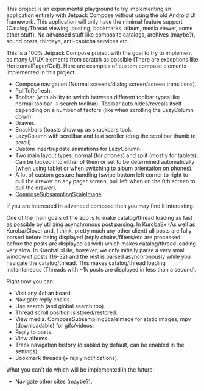 This project is an experimental playground to try implementing an application entirely with Jetpack Compose without using the old Android UI framework.
This application will only have the minimal feature support (Catalog/Thread viewing, posting, bookmarks, album, media viewer, some other stuff). 
No advansed stuff like composite catalogs, archives (maybe?), sound posts, thirdeye, anti-captcha services etc.

This is a 100% Jetpack Compose project with the goal to try to implement as many UI/UX elements from scratch as possible (There are exceptions like HorizontalPager/Coil). Here are examples of custom compose elements implemented in this project.
- Compose navigation (Normal screens/dialog screen/screen transitions).
- PullToRefresh.
- Toolbar (with ability to switch between different toolbar types like normal toolbar -> search toolbar). Toolbar auto hides/reveals itself depending on a number of factors (like when scrolling the LazyColumn down).
- Drawer.
- Snackbars (toasts show up as snackbars too).
- LazyColumn with scrollbar and fast scroller (drag the scrollbar thumb to scroll).
- Custom insert/update animations for LazyColumn.
- Two main layout types: normal (for phones) and split (mostly for tablets). Can be locked into either of them or set to be determined automatically (when using tablet or when switching to album orientation on phones).
- A lot of custom gesture handling (swipe bottom left corner to right to pull the drawer on any pager screen, pull left when on the 0th screen to pull the drawer).
- [ComposeSubsamplingScaleImage](https://github.com/K1rakishou/ComposeSubsamplingScaleImage)

If you are interested in advanced compose then you may find it interesting.

One of the main goals of the app is to make catalog/thread loading as fast as possible by utilizing asynchronous post parsing. In KurobaEx (As well as Kuroba/Clover and, I think, pretty much any other client) all posts are fully parsed before being displayed (reply chains/filters/etc are processed before the posts are displayed as well) which makes catalog/thread loading very slow. In KurobaExLite, however, we only initially parse a very small window of posts (16-32) and the rest is parsed asynchronously while you navigate the catalog/thread. This makes catalog/thread loading instantaneous (Threads with ~1k posts are displayed in less than a second).

Right now you can:
- Visit any 4chan board.
- Navigate reply chains. 
- Use search (and global search too).
- Thread scroll position is stored/restored.
- View media. ComposeSubsamplingScaleImage for static images, mpv (downloadable) for gifs/videos.
- Reply to posts.
- View albums.
- Track navigation history (disabled by default, can be enabled in the settings).
- Bookmark threads (+ reply notifications).

What you can't do which will be implemented in the future:
- Navigate other sites (maybe?).
